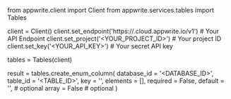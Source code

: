 from appwrite.client import Client
from appwrite.services.tables import Tables

client = Client()
client.set_endpoint('https://<REGION>.cloud.appwrite.io/v1') # Your API Endpoint
client.set_project('<YOUR_PROJECT_ID>') # Your project ID
client.set_key('<YOUR_API_KEY>') # Your secret API key

tables = Tables(client)

result = tables.create_enum_column(
    database_id = '<DATABASE_ID>',
    table_id = '<TABLE_ID>',
    key = '',
    elements = [],
    required = False,
    default = '<DEFAULT>', # optional
    array = False # optional
)

